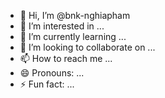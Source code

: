 - 👋 Hi, I’m @bnk-nghiapham
- 👀 I’m interested in ...
- 🌱 I’m currently learning ...
- 💞️ I’m looking to collaborate on ...
- 📫 How to reach me ...
- 😄 Pronouns: ...
- ⚡ Fun fact: ...

<!---
bnk-nghiapham/bnk-nghiapham is a ✨ special ✨ repository because its `README.md` (this file) appears on your GitHub profile.
You can click the Preview link to take a look at your changes.
--->

